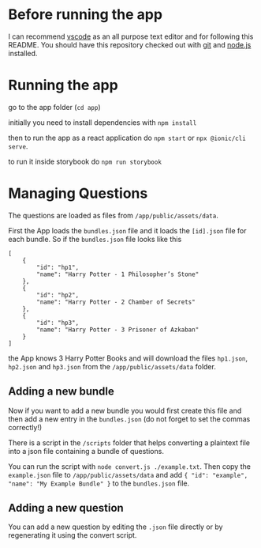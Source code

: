 # Before running the app

I can recommend [vscode](https://code.visualstudio.com/) as an all purpose text editor and for following this README. You should have this repository checked out with [git](https://git-scm.com/downloads) and [node.js](https://nodejs.org/en/) installed.

# Running the app

go to the app folder (`cd app`)

initially you need to install dependencies with `npm install`

then to run the app as a react application do `npm start` or `npx @ionic/cli serve`.

to run it inside storybook do `npm run storybook`

# Managing Questions

The questions are loaded as files from `/app/public/assets/data`.

First the App loads the `bundles.json` file and it loads the `[id].json` file for each bundle. So if the `bundles.json` file looks like this

```
[
    {
        "id": "hp1",
        "name": "Harry Potter - 1 Philosopher’s Stone"
    },
    {
        "id": "hp2",
        "name": "Harry Potter - 2 Chamber of Secrets"
    },
    {
        "id": "hp3",
        "name": "Harry Potter - 3 Prisoner of Azkaban"
    }
]
```

the App knows 3 Harry Potter Books and will download the files `hp1.json`, `hp2.json` and `hp3.json` from the `/app/public/assets/data` folder.

## Adding a new bundle

Now if you want to add a new bundle you would first create this file and then add a new entry in the `bundles.json` (do not forget to set the commas correctly!)

There is a script in the `/scripts` folder that helps converting a plaintext file into a json file containing a bundle of questions.

You can run the script with `node convert.js ./example.txt`. Then copy the `example.json` file to `/app/public/assets/data` and add `{ "id": "example", "name": "My Example Bundle" }` to the `bundles.json` file.

## Adding a new question

You can add a new question by editing the `.json` file directly or by regenerating it using the convert script.
